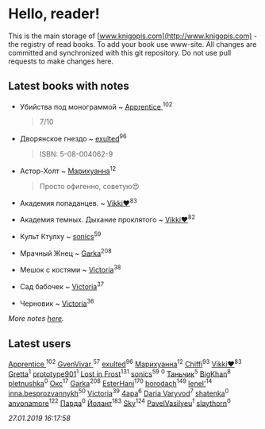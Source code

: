 # Hello, reader!
This is the main storage of [www.knigopis.com](http://www.knigopis.com) - the registry of read books.
To add your book use www-site. All changes are committed and synchronized with this git repository.
Do not use pull requests to make changes here.


## Latest books with notes
* Убийства под монограммой ~ [Apprentice ](users/528/52821952-vkontakte)<sup>102</sup>
    > 7/10

* Дворянское гнездо ~ [exulted](users/100/100599204551896265722-google)<sup>96</sup>
    > ISBN: 5-08-004062-9

* Астор-Холт ~ [Марихуанна](users/101/101373950743550846629-google)<sup>12</sup>
    > Просто офигенно, советую😍

* Академия попаданцев. ~ [Vikki❤️](users/178/17876169737876636605-mailru)<sup>83</sup>

* Академия темных. Дыхание проклятого ~ [Vikki❤️](users/178/17876169737876636605-mailru)<sup>82</sup>

* Культ Ктулху ~ [sonics](users/588/5880221-vkontakte)<sup>59</sup>

* Мрачный Жнец ~ [Garka](users/115/115753719718250012620-google)<sup>208</sup>

* Мешок с костями ~ [Victoria](users/113/113794223924688167852-google)<sup>38</sup>

* Сад бабочек ~ [Victoria](users/113/113794223924688167852-google)<sup>37</sup>

* Черновик ~ [Victoria](users/113/113794223924688167852-google)<sup>36</sup>


_More notes [here](latest_books_with_notes.md)._


## Latest users
[Apprentice ](users/528/52821952-vkontakte)<sup>102</sup> 
[GvenVivar ](users/158/158266434925901-facebook)<sup>57</sup> 
[exulted](users/100/100599204551896265722-google)<sup>96</sup> 
[Марихуанна](users/101/101373950743550846629-google)<sup>12</sup> 
[Chiffi](users/105/105831994080785626680-google)<sup>93</sup> 
[Vikki❤️](users/178/17876169737876636605-mailru)<sup>83</sup> 
[Gretta](users/105/105858612625230154829-google)<sup>1</sup> 
[prototype901](users/244/244878889-vkontakte)<sup>1</sup> 
[Lost in Frost](users/103/103293621948650602575-google)<sup>131</sup> 
[sonics](users/588/5880221-vkontakte)<sup>59</sup> 
[](users/108/108937613227591538382-google)<sup>0</sup> 
[Таньчик](users/209/2096581563762610-facebook)<sup>5</sup> 
[BigKhan](users/117/117259947-yandex)<sup>8</sup> 
[pletnushka](users/372/37291068-vkontakte)<sup>0</sup> 
[Окс](users/102/102536471289425216982-google)<sup>17</sup> 
[Garka](users/115/115753719718250012620-google)<sup>208</sup> 
[EsterHani](users/305/30558181-vkontakte)<sup>170</sup> 
[borodach](users/157/15706320-vkontakte)<sup>149</sup> 
[lenel'](users/307/30791168-vkontakte)<sup>14</sup> 
[inna.besprozvannykh](users/733/73323849-yandex)<sup>50</sup> 
[Victoria](users/113/113794223924688167852-google)<sup>39</sup> 
[4apa](users/117/117392596378069249667-google)<sup>6</sup> 
[Daria Varyvod](users/829/829893410524253-facebook)<sup>7</sup> 
[shatenka](users/109/109239518638557679611-google)<sup>0</sup> 
[anvonamore](users/595/5957175-vkontakte)<sup>122</sup> 
[Парда](users/809/8093-vkontakte)<sup>0</sup> 
[Йолант](users/104/104690883692185089260-google)<sup>183</sup> 
[Sky](users/118/118049897850017649660-google)<sup>124</sup> 
[PavelVasilyeu](users/101/101313415532438839738-google)<sup>1</sup> 
[slaythorn](users/782/7821585344375844810-mailru)<sup>0</sup> 


_27.01.2019 16:17:58_
